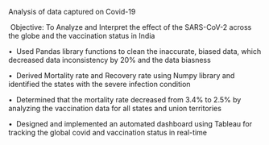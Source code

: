 Analysis of data captured on Covid-19 

 Objective: To Analyze and Interpret the effect of the SARS-CoV-2 across the globe and the vaccination status in India

•  Used Pandas library functions to clean the inaccurate, biased data, which decreased data inconsistency by 20% and the data biasness

•  Derived Mortality rate and Recovery rate using Numpy library and identified the states with the severe infection condition

•  Determined that the mortality rate decreased from 3.4% to 2.5% by analyzing the vaccination data for all states and union territories 

•  Designed and implemented an automated dashboard using Tableau for tracking the global covid and vaccination status in real-time
